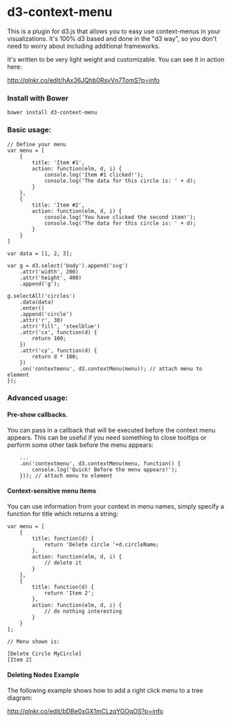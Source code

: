 # d3-context-menu

This is a plugin for d3.js that allows you to easy use context-menus in your visualizations. It's 100% d3 based and done in the "d3 way", so you don't need to worry about including additional frameworks.

It's written to be very light weight and customizable. You can see it in action here:

http://plnkr.co/edit/hAx36JQhb0RsvVn7TomS?p=info

### Install with Bower

```
bower install d3-context-menu
```

### Basic usage:

```
// Define your menu
var menu = [
	{
		title: 'Item #1',
		action: function(elm, d, i) {
			console.log('Item #1 clicked!');
			console.log('The data for this circle is: ' + d);
		}
	},
	{
		title: 'Item #2',
		action: function(elm, d, i) {
			console.log('You have clicked the second item!');
			console.log('The data for this circle is: ' + d);
		}
	}
]

var data = [1, 2, 3];

var g = d3.select('body').append('svg')
	.attr('width', 200)
	.attr('height', 400)
	.append('g');

g.selectAll('circles')
	.data(data)
	.enter()
	.append('circle')
	.attr('r', 30)
	.attr('fill', 'steelblue')
	.attr('cx', function(d) {
		return 100;
	})
	.attr('cy', function(d) {
		return d * 100;
	})
	.on('contextmenu', d3.contextMenu(menu)); // attach menu to element
});
```

### Advanced usage:

#### Pre-show callbacks.

You can pass in a callback that will be executed before the context menu appears. This can be useful if you need something to close tooltips or perform some other task before the menu appears:

```
    ...
    .on('contextmenu', d3.contextMenu(menu, function() {
    	console.log('Quick! Before the menu appears!');
    })); // attach menu to element

```

#### Context-sensitive menu items

You can use information from your context in menu names, simply specify a function for title which returns a string:

```
var menu = [
	{
		title: function(d) {
			return 'Delete circle '+d.circleName;
		},
		action: function(elm, d, i) {
			// delete it
		}
	},
	{
		title: function(d) {
			return 'Item 2';
		},
		action: function(elm, d, i) {
			// do nothing interesting
		}
	}
];

// Menu shown is:

[Delete Circle MyCircle]
[Item 2]
```
	
#### Deleting Nodes Example

The following example shows how to add a right click menu to a tree diagram:

http://plnkr.co/edit/bDBe0xGX1mCLzqYGOqOS?p=info
